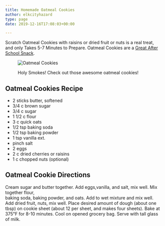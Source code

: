 ```yaml
---
title: Homemade Oatmeal Cookies
author: elkcityhazard
type: page
date: 2019-12-16T17:08:03+00:00

---
```

Scratch Oatmeal Cookies with raisins or dried fruit or nuts is a real treat, and only Takes 5-7 Minutes to Prepare. Oatmeal Cookies are a <a href="/wordpress/kids-corner-recipes/" rel="noopener noreferrer" target="_blank">Great After School Snack</a>.<figure> 

![Oatmeal Cookies][1] <figcaption>Holy Smokes! Check out those awesome oatmeal cookies!</figcaption></figure> 

## Oatmeal Cookies Recipe

  * 2 sticks butter, softened
  * 3/4 c brown sugar
  * 3/4 c sugar
  * 1 1/2 c flour
  * 3 c quick oats
  * 1/2 tsp baking soda
  * 1/2 tsp baking powder
  * 1 tsp vanilla ext.
  * pinch salt
  * 2 eggs
  * 2 c dried cherries or raisins
  * 1 c chopped nuts (optional)

## Oatmeal Cookie Directions

Cream sugar and butter together. Add eggs,vanilla, and salt, mix well. Mix together flour,  
baking soda, baking powder, and oats. Add to wet mixture and mix well. Add dried fruit, nuts, mix well. Place desired amount of dough (about one tbsp) on cookie sheet (about 12 per sheet, and makes four sheets). Bake at 375&#8457; for 8-10 minutes. Cool on opened grocery bag. Serve with tall glass of milk.

 [1]: http://www.quick-e-recipes.com/sitebuildercontent/sitebuilderpictures/IMG_0789_1024.jpg